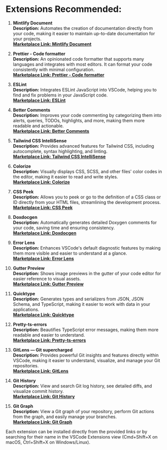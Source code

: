 # Extensions Recommended:

1. **Mintlify Document**  
   **Description:** Automates the creation of documentation directly from your code, making it easier to maintain up-to-date documentation for your projects.  
   **[Marketplace Link: Mintlify Document](https://marketplace.visualstudio.com/items?itemName=mintlify.document)**

2. **Prettier - Code formatter**  
   **Description:** An opinionated code formatter that supports many languages and integrates with most editors. It can format your code consistently with minimal configuration.  
   **[Marketplace Link: Prettier - Code formatter](https://marketplace.visualstudio.com/items?itemName=esbenp.prettier-vscode)**

3. **ESLint**  
   **Description:** Integrates ESLint JavaScript into VSCode, helping you to find and fix problems in your JavaScript code.  
   **[Marketplace Link: ESLint](https://marketplace.visualstudio.com/items?itemName=dbaeumer.vscode-eslint)**

4. **Better Comments**  
   **Description:** Improves your code commenting by categorizing them into alerts, queries, TODOs, highlights, and more, making them more readable and actionable.  
   **[Marketplace Link: Better Comments](https://marketplace.visualstudio.com/items?itemName=aaron-bond.better-comments)**

5. **Tailwind CSS IntelliSense**  
   **Description:** Provides advanced features for Tailwind CSS, including autocomplete, syntax highlighting, and linting.  
   **[Marketplace Link: Tailwind CSS IntelliSense](https://marketplace.visualstudio.com/items?itemName=bradlc.vscode-tailwindcss)**

6. **Colorize**  
   **Description:** Visually displays CSS, SCSS, and other files' color codes in the editor, making it easier to read and write styles.  
   **[Marketplace Link: Colorize](https://marketplace.visualstudio.com/items?itemName=kamikillerto.vscode-colorize)**

7. **CSS Peek**  
   **Description:** Allows you to peek or go to the definition of a CSS class or ID directly from your HTML files, streamlining the development process.  
   **[Marketplace Link: CSS Peek](https://marketplace.visualstudio.com/items?itemName=pranaygp.vscode-css-peek)**

8. **Doxdocgen**  
   **Description:** Automatically generates detailed Doxygen comments for your code, saving time and ensuring consistency.  
   **[Marketplace Link: Doxdocgen](https://marketplace.visualstudio.com/items?itemName=cschlosser.doxdocgen)**

9. **Error Lens**  
   **Description:** Enhances VSCode's default diagnostic features by making them more visible and easier to understand at a glance.  
   **[Marketplace Link: Error Lens](https://marketplace.visualstudio.com/items?itemName=usernamehw.errorlens)**

10. **Gutter Preview**  
    **Description:** Shows image previews in the gutter of your code editor for easier reference to visual assets.  
    **[Marketplace Link: Gutter Preview](https://marketplace.visualstudio.com/items?itemName=kisstkondoros.vscode-gutter-preview)**

11. **Quicktype**  
    **Description:** Generates types and serializers from JSON, JSON Schema, and TypeScript, making it easier to work with data in your applications.  
    **[Marketplace Link: Quicktype](https://marketplace.visualstudio.com/items?itemName=quicktype.quicktype)**

12. **Pretty-ts-errors**  
    **Description:** Beautifies TypeScript error messages, making them more readable and easier to understand.  
    **[Marketplace Link: Pretty-ts-errors](https://marketplace.visualstudio.com/items?itemName=yoavbls.pretty-ts-errors)**

13. **GitLens — Git supercharged**  
    **Description:** Provides powerful Git insights and features directly within VSCode, making it easier to understand, visualize, and manage your Git repositories.  
    **[Marketplace Link: GitLens](https://marketplace.visualstudio.com/items?itemName=eamodio.gitlens)**

14. **Git History**  
    **Description:** View and search Git log history, see detailed diffs, and visualize commit history.  
    **[Marketplace Link: Git History](https://marketplace.visualstudio.com/items?itemName=donjayamanne.githistory)**

15. **Git Graph**  
    **Description:** View a Git graph of your repository, perform Git actions from the graph, and easily manage your branches.  
    **[Marketplace Link: Git Graph](https://marketplace.visualstudio.com/items?itemName=mhutchie.git-graph)**

Each extension can be installed directly from the provided links or by searching for their name in the VSCode Extensions view (Cmd+Shift+X on macOS, Ctrl+Shift+X on Windows/Linux).
